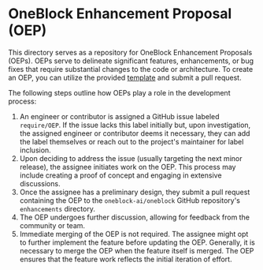 # OneBlock Enhancement Proposal (OEP)

This directory serves as a repository for OneBlock Enhancement Proposals (OEPs). OEPs serve to delineate significant features, enhancements, or bug fixes that require substantial changes to the code or architecture. To create an OEP, you can utilize the provided [template](./YYYYMMDD-template.md) and submit a pull request.

The following steps outline how OEPs play a role in the development process:

1. An engineer or contributor is assigned a GitHub issue labeled `require/OEP`. If the issue lacks this label initially but, upon investigation, the assigned engineer or contributor deems it necessary, they can add the label themselves or reach out to the project's maintainer for label inclusion.
1. Upon deciding to address the issue (usually targeting the next minor release), the assignee initiates work on the OEP. This process may include creating a proof of concept and engaging in extensive discussions.
1. Once the assignee has a preliminary design, they submit a pull request containing the OEP to the `oneblock-ai/oneblock` GitHub repository's `enhancements` directory.
1. The OEP undergoes further discussion, allowing for feedback from the community or team.
1. Immediate merging of the OEP is not required. The assignee might opt to further implement the feature before updating the OEP. Generally, it is necessary to merge the OEP when the feature itself is merged. The OEP ensures that the feature work reflects the initial iteration of effort.
